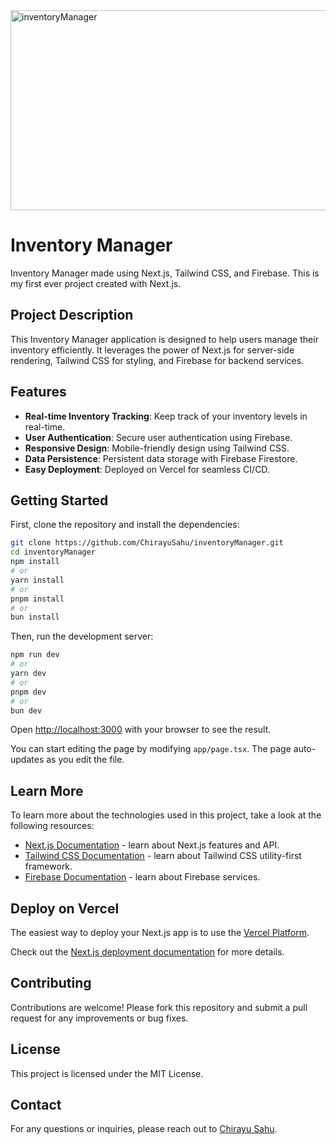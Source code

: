 
<img src="https://socialify.git.ci/ChirayuSahu/inventoryManager/image?font=Inter&language=1&name=1&owner=1&pattern=Plus&stargazers=1&theme=Dark" alt="inventoryManager" width="640" height="320" />

# Inventory Manager

Inventory Manager made using Next.js, Tailwind CSS, and Firebase. This is my first ever project created with Next.js.

## Project Description

This Inventory Manager application is designed to help users manage their inventory efficiently. It leverages the power of Next.js for server-side rendering, Tailwind CSS for styling, and Firebase for backend services.

## Features

- **Real-time Inventory Tracking**: Keep track of your inventory levels in real-time.
- **User Authentication**: Secure user authentication using Firebase.
- **Responsive Design**: Mobile-friendly design using Tailwind CSS.
- **Data Persistence**: Persistent data storage with Firebase Firestore.
- **Easy Deployment**: Deployed on Vercel for seamless CI/CD.

## Getting Started

First, clone the repository and install the dependencies:

```bash
git clone https://github.com/ChirayuSahu/inventoryManager.git
cd inventoryManager
npm install
# or
yarn install
# or
pnpm install
# or
bun install
```

Then, run the development server:

```bash
npm run dev
# or
yarn dev
# or
pnpm dev
# or
bun dev
```

Open [http://localhost:3000](http://localhost:3000) with your browser to see the result.

You can start editing the page by modifying `app/page.tsx`. The page auto-updates as you edit the file.

## Learn More

To learn more about the technologies used in this project, take a look at the following resources:

- [Next.js Documentation](https://nextjs.org/docs) - learn about Next.js features and API.
- [Tailwind CSS Documentation](https://tailwindcss.com/docs) - learn about Tailwind CSS utility-first framework.
- [Firebase Documentation](https://firebase.google.com/docs) - learn about Firebase services.

## Deploy on Vercel

The easiest way to deploy your Next.js app is to use the [Vercel Platform](https://vercel.com/new?utm_medium=default-template&filter=next.js&utm_source=create-next-app&utm_campaign=create-next-app).

Check out the [Next.js deployment documentation](https://nextjs.org/docs/app/building-your-application/deploying) for more details.

## Contributing

Contributions are welcome! Please fork this repository and submit a pull request for any improvements or bug fixes.

## License

This project is licensed under the MIT License.

## Contact

For any questions or inquiries, please reach out to [Chirayu Sahu](https://github.com/ChirayuSahu).
